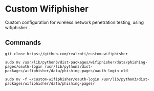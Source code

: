 # Custom Wifiphisher
Custom configuration for wireless network penetration testing, using wifiphisher .

## Commands
``git clone https://github.com/realroti/custom-wifiphisher``

``sudo mv /usr/lib/python3/dist-packages/wifiphisher/data/phishing-pages/oauth-login /usr/lib/python3/dist-packages/wifiphisher/data/phishing-pages/oauth-login-old``

``sudo mv -f ~/custom-wifiphisher/oauth-login /usr/lib/python3/dist-packages/wifiphisher/data/phishing-pages/``
